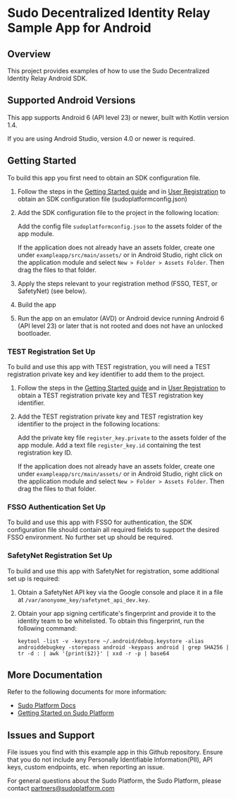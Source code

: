 # Sudo Decentralized Identity Relay Sample App for Android

## Overview

This project provides examples of how to use the Sudo Decentralized Identity Relay Android SDK.

## Supported Android Versions

This app supports Android 6 (API level 23) or newer, built with Kotlin version 1.4.

If you are using Android Studio, version 4.0 or newer is required.

## Getting Started

To build this app you first need to obtain an SDK configuration file.

1. Follow the steps in the [Getting Started guide](https://docs.sudoplatform.com/guides/getting-started) and in [User Registration](https://docs.sudoplatform.com/guides/users/registration) to obtain an SDK configuration file (sudoplatformconfig.json)

2. Add the SDK configuration file to the project in the following location:
   
   Add the config file `sudoplatformconfig.json` to the assets folder of the app module.
   
   If the application does not already have an assets folder, create one under `exampleapp/src/main/assets/` or in Android Studio, right click on the application module and select `New > Folder > Assets Folder`. Then drag the files to that folder.

3. Apply the steps relevant to your registration method (FSSO, TEST, or SafetyNet) (see below).

4. Build the app

5. Run the app on an emulator (AVD) or Android device running Android 6 (API level 23) or later that is not rooted and does not have an unlocked bootloader.

### TEST Registration Set Up

To build and use this app with TEST registration, you will need a TEST registration private key and key identifier to add them to the project.

1. Follow the steps in the [Getting Started guide](https://docs.sudoplatform.com/guides/getting-started) and in [User Registration](https://docs.sudoplatform.com/guides/users/registration) to obtain a TEST registration private key and TEST registration key identifier.

2. Add the TEST registration private key and TEST registration key identifier to the project in the following locations:

   Add the private key file `register_key.private` to the assets folder of the app module.
   Add a text file `register_key.id` containing the test registration key ID.

   If the application does not already have an assets folder, create one under `exampleapp/src/main/assets/` or in Android Studio, right click on the application module and select `New > Folder > Assets Folder`. Then drag the files to that folder.

### FSSO Authentication Set Up

To build and use this app with FSSO for authentication, the SDK configuration file should contain all required fields to support the desired FSSO environment. No further set up should be required.

### SafetyNet Registration Set Up

To build and use this app with SafetyNet for registration, some additional set up is required:

1. Obtain a SafetyNet API key via the Google console and place it in a file at `/var/anonyome_key/safetynet_api_dev.key`.
   
2. Obtain your app signing certificate's fingerprint and provide it to the identity team to be whitelisted. To obtain this fingerprint, run the following command:
   ```
   keytool -list -v -keystore ~/.android/debug.keystore -alias androiddebugkey -storepass android -keypass android | grep SHA256 | tr -d : | awk '{print($2)}' | xxd -r -p | base64
   ```

## More Documentation

Refer to the following documents for more information:

- [Sudo Platform Docs](https://docs.sudoplatform.com/guides/decentralized-identity/relay-sdk)
- [Getting Started on Sudo Platform](https://docs.sudoplatform.com/guides/getting-started)

## Issues and Support

File issues you find with this example app in this Github repository. Ensure that you do not include any Personally Identifiable Information(PII), API keys, custom endpoints, etc. when reporting an issue.

For general questions about the Sudo Platform, the Sudo Platform, please contact [partners@sudoplatform.com](mailto:partners@sudoplatform.com)
